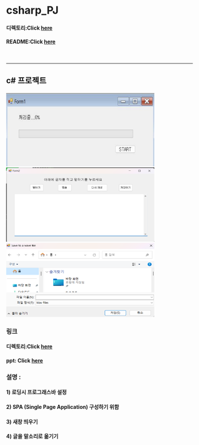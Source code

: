 # csharp_PJ


#### 디렉토리:Click [here](https://github.com/Seo-001/FED-REAL-PJ-SHW.git)

#### README:Click [here](https://seo-001.github.io/FED-REAL-PJ-SHW/)

<br/>

---

## c# 프로젝트 

<img src="./img/1.png"  width="400" height="200">
<img src="./img/2.png"  width="400" height="200">
<img src="./img/3.png"  width="400" height="200">


### 링크


#### 디렉토리:Click [here](https://github.com/Seo-001/FED-REAL-PJ-SHW/blob/main/01.%EA%B0%9C%EC%9D%B8%ED%94%84%EB%A1%9C%EC%A0%9D%ED%8A%B8_%EC%84%9C%ED%95%B4%EC%9B%90/index.html)

#### ppt: Click [here](https://seo-001.github.io/FED-REAL-PJ-SHW/01.%EA%B0%9C%EC%9D%B8%ED%94%84%EB%A1%9C%EC%A0%9D%ED%8A%B8_ppt/%EA%B0%80%EC%9D%B4%EB%93%9C%20%EB%AC%B8%EC%84%9C_%EC%84%9C%ED%95%B4%EC%9B%90.pdf)


### 설명 :

#### 1) 로딩시 프로그래스바 설정

#### 2) SPA (Single Page Application) 구성하기 위함

#### 3) 새창 띄우기 

#### 4) 글을 말소리로 옮기기 

<br/>
